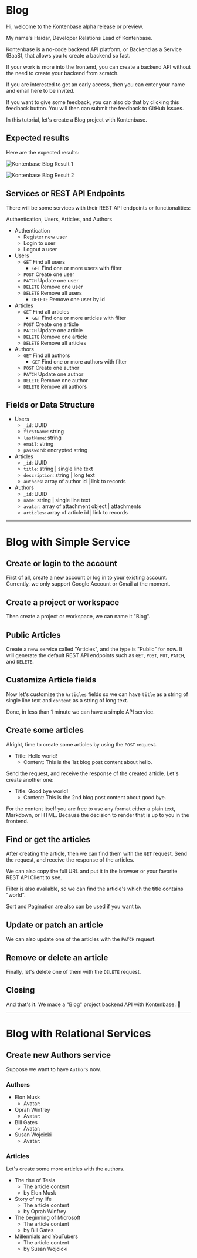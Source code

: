 # Blog

Hi, welcome to the Kontenbase alpha release or preview.

My name's Haidar, Developer Relations Lead of Kontenbase.

Kontenbase is a no-code backend API platform, or Backend as a Service (BaaS), that allows you to create a backend so fast.

If your work is more into the frontend, you can create a backend API without the need to create your backend from scratch.

If you are interested to get an early access, then you can enter your name and email here to be invited.

If you want to give some feedback, you can also do that by clicking this feedback button. You will then can submit the feedback to GitHub Issues.

In this tutorial, let's create a Blog project with Kontenbase.

## Expected results

Here are the expected results:

![Kontenbase Blog Result 1](./blog/kontenbase-blog-result.png)

![Kontenbase Blog Result 2](./blog/kontenbase-blog-result.png)

## Services or REST API Endpoints

There will be some services with their REST API endpoints or functionalities:

Authentication, Users, Articles, and Authors

- Authentication
  - Register new user
  - Login to user
  - Logout a user
- Users
  - `GET` Find all users
    - `GET` Find one or more users with filter
  - `POST` Create one user
  - `PATCH` Update one user
  - `DELETE` Remove one user
  - `DELETE` Remove all users
    - `DELETE` Remove one user by id
- Articles
  - `GET` Find all articles
    - `GET` Find one or more articles with filter
  - `POST` Create one article
  - `PATCH` Update one article
  - `DELETE` Remove one article
  - `DELETE` Remove all articles
- Authors
  - `GET` Find all authors
    - `GET` Find one or more authors with filter
  - `POST` Create one author
  - `PATCH` Update one author
  - `DELETE` Remove one author
  - `DELETE` Remove all authors

## Fields or Data Structure

- Users
  - `_id`: UUID
  - `firstName`: string
  - `lastName`: string
  - `email`: string
  - `password`: encrypted string
- Articles
  - `_id`: UUID
  - `title`: string | single line text
  - `description`: string | long text
  - `authors`: array of author id | link to records
- Authors
  - `_id`: UUID
  - `name`: string | single line text
  - `avatar`: array of attachment object | attachments
  - `articles`: array of article id | link to records

---

# Blog with Simple Service

## Create or login to the account

First of all, create a new account or log in to your existing account.
Currently, we only support Google Account or Gmail at the moment.

## Create a project or workspace

Then create a project or workspace, we can name it "Blog".

## Public Articles

Create a new service called "Articles", and the type is "Public" for now.
It will generate the default REST API endpoints such as `GET`, `POST`, `PUT`, `PATCH`, and `DELETE`.

## Customize Article fields

Now let's customize the `Articles` fields so we can have `title` as a string of single line text and `content` as a string of long text.

Done, in less than 1 minute we can have a simple API service.

## Create some articles

Alright, time to create some articles by using the `POST` request.

- Title: Hello world!
  - Content: This is the 1st blog post content about hello.

Send the request, and receive the response of the created article.
Let's create another one:

- Title: Good bye world!
  - Content: This is the 2nd blog post content about good bye.

For the content itself you are free to use any format either a plain text, Markdown, or HTML. Because the decision to render that is up to you in the frontend.

## Find or get the articles

After creating the article, then we can find them with the `GET` request.
Send the request, and receive the response of the articles.

We can also copy the full URL and put it in the browser or your favorite REST API Client to see.

Filter is also available, so we can find the article's which the title contains "world".

Sort and Pagination are also can be used if you want to.

## Update or patch an article

We can also update one of the articles with the `PATCH` request.

## Remove or delete an article

Finally, let's delete one of them with the `DELETE` request.

## Closing

And that's it. We made a "Blog" project backend API with Kontenbase. :tada:

---

# Blog with Relational Services

## Create new Authors service

Suppose we want to have `Authors` now.

### Authors

- Elon Musk
  - Avatar:
- Oprah Winfrey
  - Avatar:
- Bill Gates
  - Avatar:
- Susan Wojcicki
  - Avatar:

### Articles

Let's create some more articles with the authors.

- The rise of Tesla
  - The article content
  - by Elon Musk
- Story of my life
  - The article content
  - by Oprah Winfrey
- The beginning of Microsoft
  - The article content
  - by Bill Gates
- Millennials and YouTubers
  - The article content
  - by Susan Wojcicki
